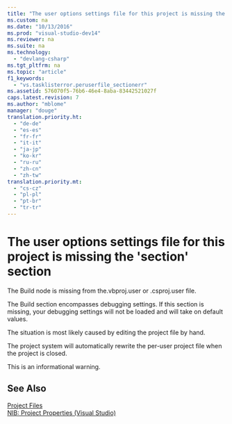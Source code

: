 ```yaml
---
title: "The user options settings file for this project is missing the &#39;section&#39; section"
ms.custom: na
ms.date: "10/13/2016"
ms.prod: "visual-studio-dev14"
ms.reviewer: na
ms.suite: na
ms.technology: 
  - "devlang-csharp"
ms.tgt_pltfrm: na
ms.topic: "article"
f1_keywords: 
  - "vs.tasklisterror.peruserfile_sectionerr"
ms.assetid: 576070f5-76b6-46e4-8aba-83442521027f
caps.latest.revision: 7
ms.author: "mblome"
manager: "douge"
translation.priority.ht: 
  - "de-de"
  - "es-es"
  - "fr-fr"
  - "it-it"
  - "ja-jp"
  - "ko-kr"
  - "ru-ru"
  - "zh-cn"
  - "zh-tw"
translation.priority.mt: 
  - "cs-cz"
  - "pl-pl"
  - "pt-br"
  - "tr-tr"
---
```

# The user options settings file for this project is missing the &#39;section&#39; section
The Build node is missing from the.vbproj.user or .csproj.user file.  
  
 The Build section encompasses debugging settings. If this section is missing, your debugging settings will not be loaded and will take on default values.  
  
 The situation is most likely caused by editing the project file by hand.  
  
 The project system will automatically rewrite the per-user project file when the project is closed.  
  
 This is an informational warning.  
  
## See Also  
 [Project Files](../Topic/Project%20Files.md)   
 [NIB: Project Properties (Visual Studio)](assetId:///eb4c97ed-f667-4850-98d0-6e2a4d21bbca)